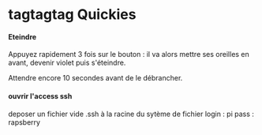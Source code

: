 # tagtagtag Quickies

#### Eteindre
Appuyez rapidement 3 fois sur le bouton : il va alors mettre ses oreilles en avant, devenir violet puis s'éteindre.

Attendre encore 10 secondes avant de le débrancher. 

#### ouvrir l'access ssh
deposer un fichier vide .ssh à la racine du sytème de fichier
login : pi
pass : rapsberry
